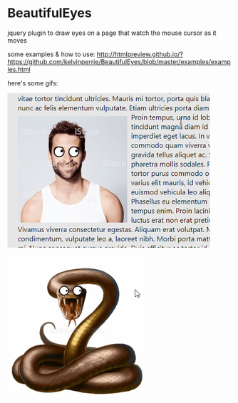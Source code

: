 # BeautifulEyes
jquery plugin to draw eyes on a page that watch the mouse cursor as it moves

some examples & how to use: http://htmlpreview.github.io/?https://github.com/kelvinperrie/BeautifulEyes/blob/master/examples/examples.html

here's some gifs:

![Example 1](examples/beautiful-eyes-example1.gif?raw=true "example 1")

![Example 2](examples/beautiful-eyes-example2.gif?raw=true "example 2")


